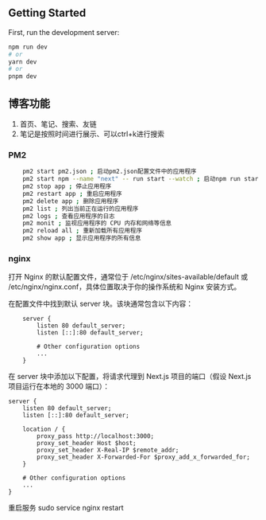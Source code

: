 ## Getting Started

First, run the development server:

```bash
npm run dev
# or
yarn dev
# or
pnpm dev
```
## 博客功能
1. 首页、笔记、搜索、友链
2. 笔记是按照时间进行展示、可以ctrl+k进行搜索

### PM2

```bash
    pm2 start pm2.json ; 启动pm2.json配置文件中的应用程序
    pm2 start npm --name "next" -- run start --watch ; 启动npm run start命令
    pm2 stop app ; 停止应用程序
    pm2 restart app ; 重启应用程序
    pm2 delete app ; 删除应用程序
    pm2 list ; 列出当前正在运行的应用程序
    pm2 logs ; 查看应用程序的日志
    pm2 monit ; 监视应用程序的 CPU 内存和网络等信息
    pm2 reload all ; 重新加载所有应用程序
    pm2 show app ; 显示应用程序的所有信息
```

### nginx 
打开 Nginx 的默认配置文件，通常位于 /etc/nginx/sites-available/default 或 /etc/nginx/nginx.conf，具体位置取决于你的操作系统和 Nginx 安装方式。

在配置文件中找到默认 server 块。该块通常包含以下内容：

```
    server {
        listen 80 default_server;
        listen [::]:80 default_server;
    
        # Other configuration options
        ...
    }

```

在 server 块中添加以下配置，将请求代理到 Next.js 项目的端口（假设 Next.js 项目运行在本地的 3000 端口）：

```
server {
    listen 80 default_server;
    listen [::]:80 default_server;

    location / {
        proxy_pass http://localhost:3000;
        proxy_set_header Host $host;
        proxy_set_header X-Real-IP $remote_addr;
        proxy_set_header X-Forwarded-For $proxy_add_x_forwarded_for;
    }

    # Other configuration options
    ...
}
```
重启服务 sudo service nginx restart
